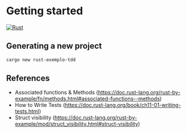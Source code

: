 # Getting started

[![Rust](https://github.com/esperandio/rust-exemplo-tdd/actions/workflows/rust.yml/badge.svg)](https://github.com/esperandio/rust-exemplo-tdd/actions/workflows/rust.yml)

## Generating a new project

``` sh
cargo new rust-exemplo-tdd
```

## References

- Associated functions & Methods (https://doc.rust-lang.org/rust-by-example/fn/methods.html#associated-functions--methods)
- How to Write Tests (https://doc.rust-lang.org/book/ch11-01-writing-tests.html)
- Struct visibility (https://doc.rust-lang.org/rust-by-example/mod/struct_visibility.html#struct-visibility)